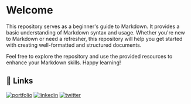 # Welcome

This repository serves as a beginner's guide to Markdown. It provides a basic understanding of Markdown syntax and usage. Whether you're new to Markdown or need a refresher, this repository will help you get started with creating well-formatted and structured documents.

Feel free to explore the repository and use the provided resources to enhance your Markdown skills. Happy learning!

## 🔗 Links
[![portfolio](https://img.shields.io/badge/my_portfolio-000?style=for-the-badge&logo=ko-fi&logoColor=white)](https://thehardik.in//)
[![linkedin](https://img.shields.io/badge/linkedin-0A66C2?style=for-the-badge&logo=linkedin&logoColor=white)](https://www.linkedin.com/in/thehardik143/)
[![twitter](https://img.shields.io/badge/twitter-1DA1F2?style=for-the-badge&logo=twitter&logoColor=white)](https://twitter.com/__thehardik/)

